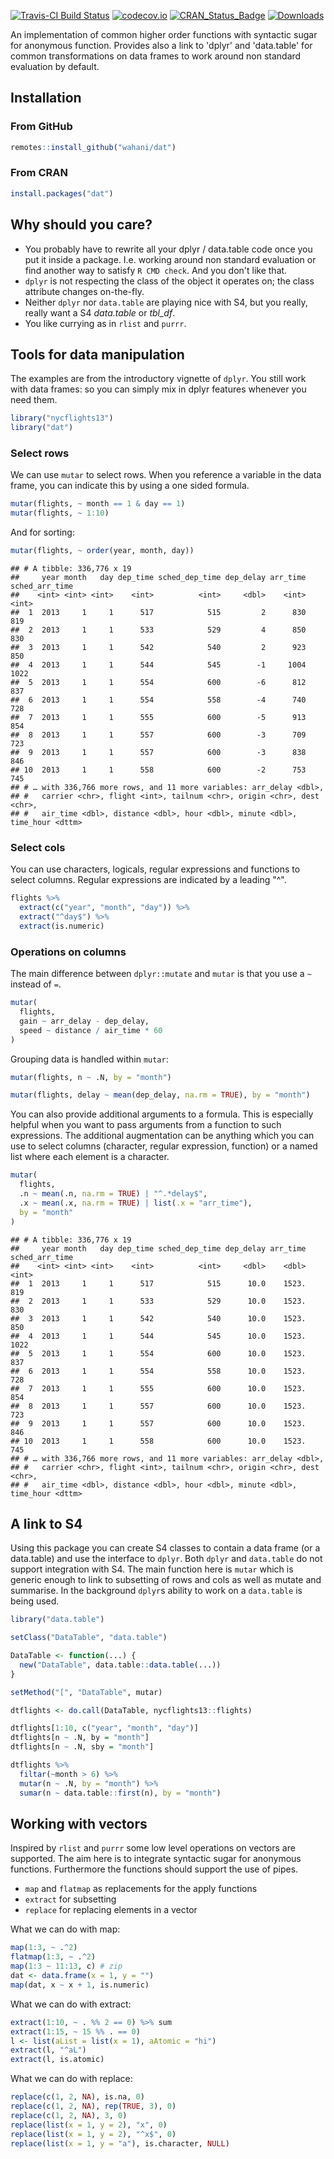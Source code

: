 [![Travis-CI Build Status](https://travis-ci.org/wahani/dat.svg?branch=master)](https://travis-ci.org/wahani/dat)
[![codecov.io](https://codecov.io/github/wahani/dat/coverage.svg?branch=master)](https://codecov.io/github/wahani/dat?branch=master)
[![CRAN_Status_Badge](http://www.r-pkg.org/badges/version/dat)](http://cran.r-project.org/package=dat)
[![Downloads](http://cranlogs.r-pkg.org/badges/dat?color=brightgreen)](http://www.r-pkg.org/pkg/dat)

An implementation of common higher order functions with syntactic
sugar for anonymous function. Provides also a link to 'dplyr' and
'data.table' for common transformations on data frames to work around non
standard evaluation by default.

## Installation

### From GitHub


```r
remotes::install_github("wahani/dat")
```

### From CRAN


```r
install.packages("dat")
```


## Why should you care?

- You probably have to rewrite all your dplyr / data.table code once you put it 
inside a package. I.e. working around non standard evaluation or find another
way to satisfy `R CMD check`. And you don't like that.
- `dplyr` is not respecting the class of the object it operates on; the class
attribute changes on-the-fly.
- Neither `dplyr` nor `data.table` are playing nice with S4, but you really,
really want a S4 *data.table* or *tbl_df*.
- You like currying as in `rlist` and `purrr`.


## Tools for data manipulation

The examples are from the introductory vignette of `dplyr`. You still work with
data frames: so you can simply mix in dplyr features whenever you need them.


```r
library("nycflights13")
library("dat")
```

### Select rows

We can use `mutar` to select rows. When you
reference a variable in the data frame, you can indicate this by using a one
sided formula.


```r
mutar(flights, ~ month == 1 & day == 1)
mutar(flights, ~ 1:10)
```

And for sorting:


```r
mutar(flights, ~ order(year, month, day))
```

```
## # A tibble: 336,776 x 19
##     year month   day dep_time sched_dep_time dep_delay arr_time sched_arr_time
##    <int> <int> <int>    <int>          <int>     <dbl>    <int>          <int>
##  1  2013     1     1      517            515         2      830            819
##  2  2013     1     1      533            529         4      850            830
##  3  2013     1     1      542            540         2      923            850
##  4  2013     1     1      544            545        -1     1004           1022
##  5  2013     1     1      554            600        -6      812            837
##  6  2013     1     1      554            558        -4      740            728
##  7  2013     1     1      555            600        -5      913            854
##  8  2013     1     1      557            600        -3      709            723
##  9  2013     1     1      557            600        -3      838            846
## 10  2013     1     1      558            600        -2      753            745
## # … with 336,766 more rows, and 11 more variables: arr_delay <dbl>,
## #   carrier <chr>, flight <int>, tailnum <chr>, origin <chr>, dest <chr>,
## #   air_time <dbl>, distance <dbl>, hour <dbl>, minute <dbl>, time_hour <dttm>
```


### Select cols

You can use characters, logicals, regular expressions and functions to select
columns. Regular expressions are indicated by a leading "^".


```r
flights %>%
  extract(c("year", "month", "day")) %>%
  extract("^day$") %>%
  extract(is.numeric)
```


### Operations on columns

The main difference between `dplyr::mutate` and `mutar` is that you use a `~`
instead of `=`.
    

```r
mutar(
  flights,
  gain ~ arr_delay - dep_delay,
  speed ~ distance / air_time * 60
)
```

Grouping data is handled within `mutar`:


```r
mutar(flights, n ~ .N, by = "month")
```


```r
mutar(flights, delay ~ mean(dep_delay, na.rm = TRUE), by = "month")
```

You can also provide additional arguments to a formula. This is especially
helpful when you want to pass arguments from a function to such expressions. The
additional augmentation can be anything which you can use to select columns
(character, regular expression, function) or a named list where each element is
a character.
    

```r
mutar(
  flights,
  .n ~ mean(.n, na.rm = TRUE) | "^.*delay$",
  .x ~ mean(.x, na.rm = TRUE) | list(.x = "arr_time"),
  by = "month"
)
```

```
## # A tibble: 336,776 x 19
##     year month   day dep_time sched_dep_time dep_delay arr_time sched_arr_time
##    <int> <int> <int>    <int>          <int>     <dbl>    <dbl>          <int>
##  1  2013     1     1      517            515      10.0    1523.            819
##  2  2013     1     1      533            529      10.0    1523.            830
##  3  2013     1     1      542            540      10.0    1523.            850
##  4  2013     1     1      544            545      10.0    1523.           1022
##  5  2013     1     1      554            600      10.0    1523.            837
##  6  2013     1     1      554            558      10.0    1523.            728
##  7  2013     1     1      555            600      10.0    1523.            854
##  8  2013     1     1      557            600      10.0    1523.            723
##  9  2013     1     1      557            600      10.0    1523.            846
## 10  2013     1     1      558            600      10.0    1523.            745
## # … with 336,766 more rows, and 11 more variables: arr_delay <dbl>,
## #   carrier <chr>, flight <int>, tailnum <chr>, origin <chr>, dest <chr>,
## #   air_time <dbl>, distance <dbl>, hour <dbl>, minute <dbl>, time_hour <dttm>
```


## A link to S4

Using this package you can create S4 classes to contain a data frame (or a
data.table) and use the interface to `dplyr`. Both `dplyr` and `data.table` do
not support integration with S4. The main function here is `mutar` which is
generic enough to link to subsetting of rows and cols as well as mutate and
summarise. In the background `dplyr`s ability to work on a `data.table` is being
used.


```r
library("data.table")

setClass("DataTable", "data.table")

DataTable <- function(...) {
  new("DataTable", data.table::data.table(...))
}

setMethod("[", "DataTable", mutar)

dtflights <- do.call(DataTable, nycflights13::flights)

dtflights[1:10, c("year", "month", "day")]
dtflights[n ~ .N, by = "month"]
dtflights[n ~ .N, sby = "month"]

dtflights %>%
  filtar(~month > 6) %>%
  mutar(n ~ .N, by = "month") %>%
  sumar(n ~ data.table::first(n), by = "month")
```


## Working with vectors

Inspired by `rlist` and `purrr` some low level operations on vectors are
supported. The aim here is to integrate syntactic sugar for anonymous functions.
Furthermore the functions should support the use of pipes.

- `map` and `flatmap` as replacements for the apply functions
- `extract` for subsetting
- `replace` for replacing elements in a vector

What we can do with map:


```r
map(1:3, ~ .^2)
flatmap(1:3, ~ .^2)
map(1:3 ~ 11:13, c) # zip
dat <- data.frame(x = 1, y = "")
map(dat, x ~ x + 1, is.numeric)
```

What we can do with extract:


```r
extract(1:10, ~ . %% 2 == 0) %>% sum
extract(1:15, ~ 15 %% . == 0)
l <- list(aList = list(x = 1), aAtomic = "hi")
extract(l, "^aL")
extract(l, is.atomic)
```

What we can do with replace:


```r
replace(c(1, 2, NA), is.na, 0)
replace(c(1, 2, NA), rep(TRUE, 3), 0)
replace(c(1, 2, NA), 3, 0)
replace(list(x = 1, y = 2), "x", 0)
replace(list(x = 1, y = 2), "^x$", 0)
replace(list(x = 1, y = "a"), is.character, NULL)
```
